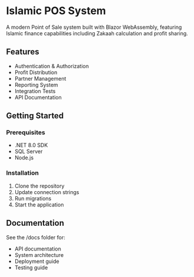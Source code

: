 # Islamic POS System

A modern Point of Sale system built with Blazor WebAssembly, featuring Islamic finance capabilities including Zakaah calculation and profit sharing.

## Features

- Authentication & Authorization
- Profit Distribution
- Partner Management
- Reporting System
- Integration Tests
- API Documentation

## Getting Started

### Prerequisites

- .NET 8.0 SDK
- SQL Server
- Node.js

### Installation

1. Clone the repository
2. Update connection strings
3. Run migrations
4. Start the application

## Documentation

See the /docs folder for:
- API documentation
- System architecture
- Deployment guide
- Testing guide